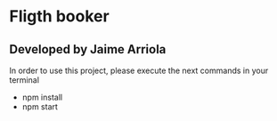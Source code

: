 # Fligth booker

## Developed by Jaime Arriola

In order to use this project, please execute the next commands in your terminal

- npm install
- npm start
